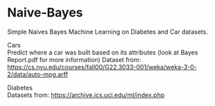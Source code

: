 # Naive-Bayes
Simple Naives Bayes Machine Learning on Diabetes and Car datasets.

Cars  
Predict where a car was built based on its attributes (look at Bayes Report.pdf for more information)
Dataset from: https://cs.nyu.edu/courses/fall00/G22.3033-001/weka/weka-3-0-2/data/auto-mpg.arff

Diabetes  
Datasets from: https://archive.ics.uci.edu/ml/index.php
